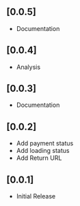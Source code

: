 ## [0.0.5]

* Documentation

## [0.0.4]

* Analysis

## [0.0.3]

* Documentation


## [0.0.2]

* Add payment status
* Add loading status
* Add Return URL


## [0.0.1]

* Initial Release
